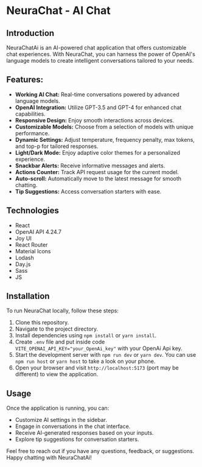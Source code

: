 # NeuraChat - AI Chat

## Introduction

NeuraChatAi is an AI-powered chat application that offers customizable chat experiences. With NeuraChat, you can harness the power of OpenAI's language models to create intelligent conversations tailored to your needs.

## Features:
- **Working AI Chat:** Real-time conversations powered by advanced language models.
- **OpenAI Integration:** Utilize GPT-3.5 and GPT-4 for enhanced chat capabilities.
- **Responsive Design:** Enjoy smooth interactions across devices.
- **Customizable Models:** Choose from a selection of models with unique performance.
- **Dynamic Settings:** Adjust temperature, frequency penalty, max tokens, and top-p for tailored responses.
- **Light/Dark Mode:** Enjoy adaptive color themes for a personalized experience.
- **Snackbar Alerts:** Receive informative messages and alerts.
- **Actions Counter:** Track API request usage for the current model.
- **Auto-scroll:** Automatically move to the latest message for smooth chatting.
- **Tip Suggestions:** Access conversation starters with ease.

## Technologies

* React
* OpenAI API 4.24.7
* Joy UI
* React Router
* Material Icons
* Lodash
* Day.js
* Sass
* JS

## Installation

To run NeuraChat locally, follow these steps:

1. Clone this repository.
2. Navigate to the project directory.
3. Install dependencies using `npm install` or `yarn install`.
4. Create `.env` file and put inside code `VITE_OPENAI_API_KEY="your_OpenAi_key"` with your OpenAi Api key.
5. Start the development server with `npm run dev` or `yarn dev`. You can use `npm run host` or `yarn host` to take a look on your phone.
6. Open your browser and visit `http://localhost:5173` (port may be different) to view the application.

## Usage

Once the application is running, you can:

- Customize AI settings in the sidebar.
- Engage in conversations in the chat interface.
- Receive AI-generated responses based on your inputs.
- Explore tip suggestions for conversation starters.


Feel free to reach out if you have any questions, feedback, or suggestions. Happy chatting with NeuraChatAi!